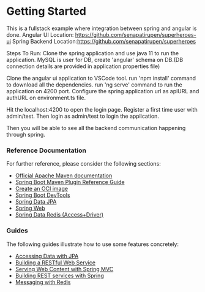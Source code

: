# Getting Started

This is a fullstack example where integration between spring and angular is done.
Angular UI Location: https://github.com/senapatirupen/superheroes-ui
Spring Backend Location:https://github.com/senapatirupen/superheroes

Steps To Run:
Clone the spring application and use java 11 to run the application.
MySQL is user for DB, create 'angular' schema on DB.(DB connection details are provided in application.properties file)

Clone the angular ui application to VSCode tool.
run 'npm install' command to download all the dependencies.
run 'ng serve' command to run the application on 4200 port.
Configure the spring application url as apiURL and authURL on environment.ts file.

Hit the localhost:4200 to open the login page. 
Register a first time user with admin/test.
Then login as admin/test to login the application.

Then you will be able to see all the backend communication happening through spring.

### Reference Documentation
For further reference, please consider the following sections:

* [Official Apache Maven documentation](https://maven.apache.org/guides/index.html)
* [Spring Boot Maven Plugin Reference Guide](https://docs.spring.io/spring-boot/docs/2.6.2/maven-plugin/reference/html/)
* [Create an OCI image](https://docs.spring.io/spring-boot/docs/2.6.2/maven-plugin/reference/html/#build-image)
* [Spring Boot DevTools](https://docs.spring.io/spring-boot/docs/2.6.2/reference/htmlsingle/#using-boot-devtools)
* [Spring Data JPA](https://docs.spring.io/spring-boot/docs/2.6.2/reference/htmlsingle/#boot-features-jpa-and-spring-data)
* [Spring Web](https://docs.spring.io/spring-boot/docs/2.6.2/reference/htmlsingle/#boot-features-developing-web-applications)
* [Spring Data Redis (Access+Driver)](https://docs.spring.io/spring-boot/docs/2.6.2/reference/htmlsingle/#boot-features-redis)

### Guides
The following guides illustrate how to use some features concretely:

* [Accessing Data with JPA](https://spring.io/guides/gs/accessing-data-jpa/)
* [Building a RESTful Web Service](https://spring.io/guides/gs/rest-service/)
* [Serving Web Content with Spring MVC](https://spring.io/guides/gs/serving-web-content/)
* [Building REST services with Spring](https://spring.io/guides/tutorials/bookmarks/)
* [Messaging with Redis](https://spring.io/guides/gs/messaging-redis/)



